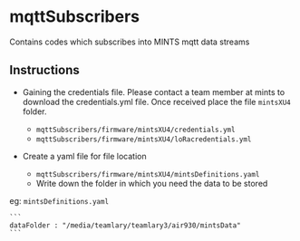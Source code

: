 # mqttSubscribers
Contains codes which subscribes into MINTS mqtt data streams

## Instructions 
- Gaining the credentials file.
  Please contact a team member at mints to download the credentials.yml file. Once received place the file `mintsXU4` folder. 
    - ```mqttSubscribers/firmware/mintsXU4/credentials.yml```
    - ```mqttSubscribers/firmware/mintsXU4/loRacredentials.yml```

- Create a yaml file for file location 
  - ```mqttSubscribers/firmware/mintsXU4/mintsDefinitions.yaml```
  - Write down the folder in which you need the data to be stored
    
eg: `mintsDefinitions.yaml`
    
    ```
    dataFolder : "/media/teamlary/teamlary3/air930/mintsData"
    ```
  
 
 
